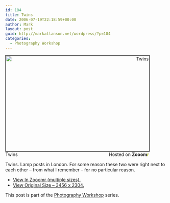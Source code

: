 ```yaml
---
id: 184
title: Twins
date: 2006-07-19T22:18:59+00:00
author: Mark
layout: post
guid: http://markallanson.net/wordpress/?p=184
categories:
  - Photography Workshop
---
```

<div style="width: 450px; text-align: right">
  <a title="Zooomr :: Photo Sharing" href="http://beta.zooomr.com/photos/MarkAllanson/79197/"> <img width="450" height="300" border="0" style="border: 1px solid #000000" alt="Twins" src="http://static.zooomr.com/images/0e8476101a2461e95f78eedf290e822686e922c7.jpg" /> </a><span style="float: left">Twins</span> Hosted on <strong>Zooom<span style="color: #9eae15">r</span> </strong>
</div>

Twins. Lamp posts in London. For some reason these two were right next to each other &#8211; from what I remember &#8211; for no particular reason.

  * [View In Zooomr (multiple sizes).](http://beta.zooomr.com/photos/MarkAllanson/79197 "Twins - In Zooomr")
  * [View Original Size &#8211; 3456 x 2304.](http://beta.zooomr.com/_/zooom_it.awe?id=79197&#038;size=32 "Twins - Original Size")

This post is part of the [Photography Workshop](http://markallanson.net/wordpress/?cat=6 "Photography Workshop Series") series.